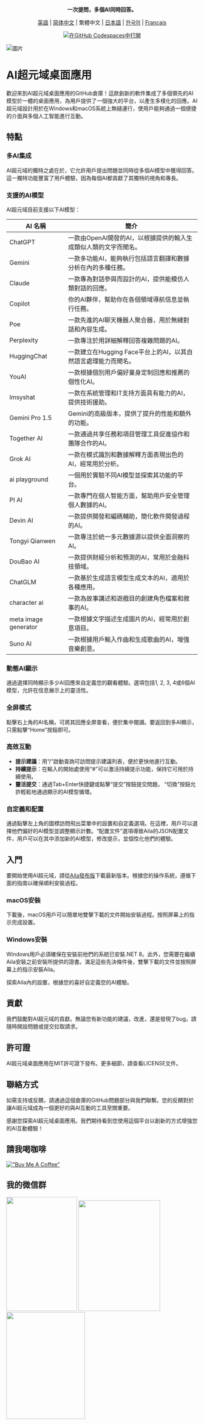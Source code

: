 <div align="center">
  <p><strong>一次提問，多個AI同時回答。
</strong></p>

 [英語](README.md) | [简体中文](README_ZH-CN.md) | 繁體中文 | [日本語](README_JA-JP.md) | [한국어](README_KO-KR.md) | [Français](README_FR-FR.md)

[![在GitHub Codespaces中打開](https://github.com/codespaces/badge.svg)](https://github.com/win4r/AISuperDomain/releases)

</div>

![圖片](https://github.com/win4r/AISuperDomain/assets/42172631/2115997d-8b00-4767-bf79-103b4e53abc3)


# AI超元域桌面應用

歡迎來到AI超元域桌面應用的GitHub倉庫！這款創新的軟件集成了多個領先的AI模型於一體的桌面應用，為用戶提供了一個強大的平台，以產生多樣化的回應。AI超元域設計用於在Windows和macOS系統上無縫運行，使用戶能夠通過一個便捷的介面與多個人工智能進行互動。

## 特點

### 多AI集成
AI超元域的獨特之處在於，它允許用戶提出問題並同時從多個AI模型中獲得回答。這一獨特功能豐富了用戶體驗，因為每個AI都貢獻了其獨特的視角和專長。

### 支援的AI模型
AI超元域目前支援以下AI模型：

| AI 名稱             | 簡介 |
|-------------------|------|
| ChatGPT           | 一款由OpenAI開發的AI，以根據提供的輸入生成類似人類的文字而聞名。|
| Gemini            | 一款多功能AI，能夠執行包括語言翻譯和數據分析在內的多種任務。|
| Claude            | 一款專為對話參與而設計的AI，提供能模仿人類對話的回應。|
| Copilot           | 你的AI夥伴，幫助你在各個領域導航信息並執行任務。|
| Poe               | 一款先進的AI聊天機器人聚合器，用於無縫對話和內容生成。|
| Perplexity        | 一款專注於用詳細解釋回答複雜問題的AI。|
| HuggingChat       | 一款建立在Hugging Face平台上的AI，以其自然語言處理能力而聞名。|
| YouAI             | 一款根據個別用戶偏好量身定制回應和推薦的個性化AI。|
| lmsyshat          | 一款在系統管理和IT支持方面具有能力的AI，提供技術援助。|
| Gemini Pro 1.5    | Gemini的高級版本，提供了提升的性能和額外的功能。|
| Together AI       | 一款通過共享任務和項目管理工具促進協作和團隊合作的AI。|
| Grok AI           | 一款在模式識別和數據解釋方面表現出色的AI，經常用於分析。|
| ai playground     | 一個用於實驗不同AI模型並探索其功能的平台。|
| PI AI             | 一款專門在個人智能方面，幫助用戶安全管理個人數據的AI。|
| Devin AI          | 一款提供開發和編碼輔助，簡化軟件開發過程的AI。|
| Tongyi Qianwen    | 一款專注於統一多元數據源以提供全面洞察的AI。|
| DouBao AI         | 一款提供財經分析和預測的AI，常用於金融科技領域。|
| ChatGLM           | 一款基於生成語言模型生成文本的AI，適用於各種應用。|
| character ai      | 一款為故事講述和遊戲目的創建角色檔案和敘事的AI。|
| meta image generator | 一款根據文字描述生成圖片的AI，經常用於創意項目。|
| Suno AI           | 一款根據用戶輸入作曲和生成歌曲的AI，增強音樂創意。|


### 動態AI顯示
通過選擇同時顯示多少AI回應來自定義您的觀看體驗。選項包括1, 2, 3, 4或6個AI模型，允許在信息展示上的靈活性。

### 全屏模式
點擊右上角的AI名稱，可將其回應全屏查看，便於集中閱讀。要返回到多AI顯示，只需點擊“Home”按鈕即可。

### 高效互動
- **提示建議**：用“/”啟動查詢可訪問提示建議列表，便於更快地進行互動。
- **持續提示**：在輸入的開始處使用“#”可以激活持續提示功能，保持它可用於持續使用。
- **靈活提交**：通過Tab+Enter快捷鍵或點擊“提交”按鈕提交問題。 “切換”按鈕允許輕鬆地通過顯示的AI模型循環。

### 自定義和配置
通過點擊左上角的圖標訪問飛出菜單中的設置和自定義選項。在這裡，用戶可以選擇他們偏好的AI模型並調整顯示計數。“配置文件”選項導致Aila的JSON配置文件，用戶可以在其中添加新的AI模型，修改提示，並個性化他們的體驗。

## 入門

要開始使用AI超元域，請從[Aila發布版](https://github.com/win4r/AISuperDomain/releases)下載最新版本。根據您的操作系統，遵循下面的指南以確保順利安裝過程。

### macOS安裝
下載後，macOS用戶可以簡單地雙擊下載的文件開始安裝過程。按照屏幕上的指示完成設置。

### Windows安裝
Windows用戶必須確保在安裝前他們的系統已安裝.NET 8。此外，您需要在繼續Aila安裝之前安裝所提供的證書。滿足這些先決條件後，雙擊下載的文件並按照屏幕上的指示安裝Aila。

探索Aila內的設置，根據您的喜好自定義您的AI體驗。

## 貢獻

我們鼓勵對AI超元域的貢獻。無論您有新功能的建議，改進，還是發現了bug，請隨時開設問題或提交拉取請求。

## 許可證

AI超元域桌面應用在MIT許可證下發布。更多細節，請查看LICENSE文件。

## 聯絡方式

如需支持或反饋，請通過這個倉庫的GitHub問題部分與我們聯繫。您的反饋對於讓AI超元域成為一個更好的與AI互動的工具至關重要。

感謝您探索AI超元域桌面應用。我們期待看到您使用這個平台以創新的方式增強您的AI互動體驗！

## 請我喝咖啡
[!["Buy Me A Coffee"](https://storage.ko-fi.com/cdn/kofi2.png?v=3)](https://ko-fi.com/aila)

## 我的微信群

<img src="https://github.com/win4r/AISuperDomain/assets/42172631/d6dcfd1a-60fa-4b6f-9d5e-1482150a7d95" width="186" height="300">
<img src="https://github.com/win4r/AISuperDomain/assets/42172631/7568cf78-c8ba-4182-aa96-d524d903f2bc" width="214.8" height="291">
<img src="https://github.com/win4r/AISuperDomain/assets/42172631/fefe535c-8153-4046-bfb4-e65eacbf7a33" width="207" height="281">

